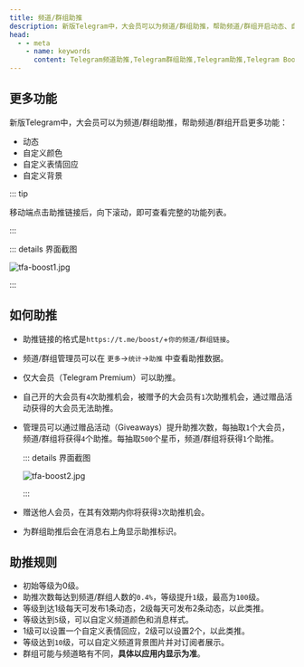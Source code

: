 ```yaml
---
title: 频道/群组助推
description: 新版Telegram中，大会员可以为频道/群组助推，帮助频道/群组开启动态、自定义颜色、自定义表情回应、自定义背景等更多功能。本文介绍了如何为频道/群组助推，以及助推的规则。
head:
  - - meta
    - name: keywords
      content: Telegram频道助推,Telegram群组助推,Telegram助推,Telegram Boost,Telegram频道动态,Telegram群组动态,TG频道助推,TG群组助推,TG助推,TG频道动态,TG群组动态,电报频道助推,电报群组助推,电报助推,电报频道动态,电报群组动态
---
```


## 更多功能

新版Telegram中，大会员可以为频道/群组助推，帮助频道/群组开启更多功能：

- 动态
- 自定义颜色
- 自定义表情回应
- 自定义背景

::: tip

移动端点击助推链接后，向下滚动，即可查看完整的功能列表。

:::

::: details 界面截图

![tfa-boost1.jpg](https://cdn.jsdelivr.net/gh/tgwiki/images/tfa/boost1.jpg)

:::

## 如何助推

- 助推链接的格式是`https://t.me/boost/`+`你的频道/群组链接`。
- 频道/群组管理员可以在 `更多`->`统计`->`助推` 中查看助推数据。
- 仅大会员（Telegram Premium）可以助推。
- 自己开的大会员有`4`次助推机会，被赠予的大会员有`1`次助推机会，通过赠品活动获得的大会员无法助推。
- 管理员可以通过赠品活动（Giveaways）提升助推次数，每抽取`1`个大会员，频道/群组将获得`4`个助推。每抽取`500`个星币，频道/群组将获得`1`个助推。

  ::: details 界面截图

  ![tfa-boost2.jpg](https://cdn.jsdelivr.net/gh/tgwiki/images/tfa/boost2.jpg)

  :::

- 赠送他人会员，在其有效期内你将获得`3`次助推机会。
- 为群组助推后会在消息右上角显示助推标识。

## 助推规则

- 初始等级为0级。
- 助推次数每达到频道/群组人数的`0.4%`，等级提升`1`级，最高为`100`级。
- 等级到达1级每天可发布1条动态，2级每天可发布2条动态，以此类推。
- 等级达到`5`级，可以自定义频道颜色和消息样式。
- 1级可以设置一个自定义表情回应，2级可以设置2个，以此类推。
- 等级达到`10`级，可以自定义频道背景图片并对订阅者展示。
- 群组可能与频道略有不同，**具体以应用内显示为准**。
